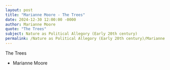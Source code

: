 ```yaml
---
layout: post
title: "Marianne Moore - The Trees"
date: 2024-12-30 12:00:00 -0000
author: Marianne Moore
quote: "The Trees"
subject: Nature as Political Allegory (Early 20th century)
permalink: /Nature as Political Allegory (Early 20th century)/Marianne Moore/Marianne Moore - The Trees
---
```


The Trees

- Marianne Moore
